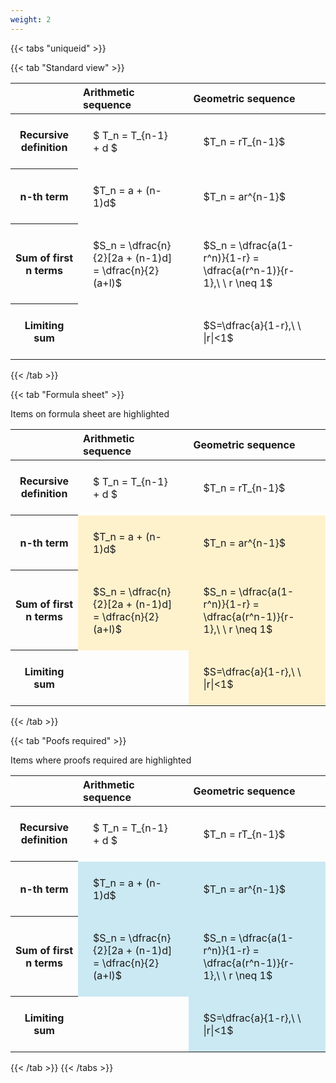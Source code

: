 ```yaml
---
weight: 2
---
```


{{< tabs "uniqueid" >}}

{{< tab "Standard view" >}}

<style type="text/css">
#T_63890 th.col_heading {
  text-align: left;
  font-size: 1em;
}
#T_63890 td {
  text-align: left;
  font-size: 1em;
  padding: 1.5em;
}
</style>
<table id="T_63890">
  <thead>
    <tr>
      <th class="blank level0" >&nbsp;</th>
      <th id="T_63890_level0_col0" class="col_heading level0 col0" >Arithmetic sequence</th>
      <th id="T_63890_level0_col1" class="col_heading level0 col1" >Geometric sequence</th>
    </tr>
  </thead>
  <tbody>
    <tr>
      <th id="T_63890_level0_row0" class="row_heading level0 row0" >Recursive definition</th>
      <td id="T_63890_row0_col0" class="data row0 col0" >$ T_n = T_{n-1} + d $</td>
      <td id="T_63890_row0_col1" class="data row0 col1" >$T_n = rT_{n-1}$</td>
    </tr>
    <tr>
      <th id="T_63890_level0_row1" class="row_heading level0 row1" >n-th term</th>
      <td id="T_63890_row1_col0" class="data row1 col0" >$T_n = a + (n-1)d$</td>
      <td id="T_63890_row1_col1" class="data row1 col1" >$T_n = ar^{n-1}$</td>
    </tr>
    <tr>
      <th id="T_63890_level0_row2" class="row_heading level0 row2" >Sum of first n terms</th>
      <td id="T_63890_row2_col0" class="data row2 col0" >$S_n = \dfrac{n}{2}[2a + (n-1)d] = \dfrac{n}{2}(a+l)$</td>
      <td id="T_63890_row2_col1" class="data row2 col1" >$S_n = \dfrac{a(1-r^n)}{1-r} = \dfrac{a(r^n-1)}{r-1},\ \  r \neq 1$</td>
    </tr>
    <tr>
      <th id="T_63890_level0_row3" class="row_heading level0 row3" >Limiting sum</th>
      <td id="T_63890_row3_col0" class="data row3 col0" ></td>
      <td id="T_63890_row3_col1" class="data row3 col1" >$S=\dfrac{a}{1-r},\ \ |r|<1$</td>
    </tr>
  </tbody>
</table>
{{< /tab >}}

{{< tab "Formula sheet" >}}

Items on formula sheet are highlighted 
<br>
<style type="text/css">
#T_58f04 th.col_heading {
  text-align: left;
  font-size: 1em;
}
#T_58f04 td {
  text-align: left;
  font-size: 1em;
  padding: 1.5em;
}
#T_58f04_row0_col0, #T_58f04_row0_col1, #T_58f04_row3_col0 {
  background-color: rgba(0,0,0,0);
}
#T_58f04_row1_col0, #T_58f04_row1_col1, #T_58f04_row2_col0, #T_58f04_row2_col1, #T_58f04_row3_col1 {
  background-color: rgba(255,194,10, 0.2);
}
</style>
<table id="T_58f04">
  <thead>
    <tr>
      <th class="blank level0" >&nbsp;</th>
      <th id="T_58f04_level0_col0" class="col_heading level0 col0" >Arithmetic sequence</th>
      <th id="T_58f04_level0_col1" class="col_heading level0 col1" >Geometric sequence</th>
    </tr>
  </thead>
  <tbody>
    <tr>
      <th id="T_58f04_level0_row0" class="row_heading level0 row0" >Recursive definition</th>
      <td id="T_58f04_row0_col0" class="data row0 col0" >$ T_n = T_{n-1} + d $</td>
      <td id="T_58f04_row0_col1" class="data row0 col1" >$T_n = rT_{n-1}$</td>
    </tr>
    <tr>
      <th id="T_58f04_level0_row1" class="row_heading level0 row1" >n-th term</th>
      <td id="T_58f04_row1_col0" class="data row1 col0" >$T_n = a + (n-1)d$</td>
      <td id="T_58f04_row1_col1" class="data row1 col1" >$T_n = ar^{n-1}$</td>
    </tr>
    <tr>
      <th id="T_58f04_level0_row2" class="row_heading level0 row2" >Sum of first n terms</th>
      <td id="T_58f04_row2_col0" class="data row2 col0" >$S_n = \dfrac{n}{2}[2a + (n-1)d] = \dfrac{n}{2}(a+l)$</td>
      <td id="T_58f04_row2_col1" class="data row2 col1" >$S_n = \dfrac{a(1-r^n)}{1-r} = \dfrac{a(r^n-1)}{r-1},\ \  r \neq 1$</td>
    </tr>
    <tr>
      <th id="T_58f04_level0_row3" class="row_heading level0 row3" >Limiting sum</th>
      <td id="T_58f04_row3_col0" class="data row3 col0" ></td>
      <td id="T_58f04_row3_col1" class="data row3 col1" >$S=\dfrac{a}{1-r},\ \ |r|<1$</td>
    </tr>
  </tbody>
</table>
{{< /tab >}}

{{< tab "Poofs required" >}}

Items where proofs required are highlighted 
<br>
<style type="text/css">
#T_61c75 th.col_heading {
  text-align: left;
  font-size: 1em;
}
#T_61c75 td {
  text-align: left;
  font-size: 1em;
  padding: 1.5em;
}
#T_61c75_row0_col0, #T_61c75_row0_col1, #T_61c75_row3_col0 {
  background-color: rgba(0,0,0,0);
}
#T_61c75_row1_col0, #T_61c75_row1_col1, #T_61c75_row2_col0, #T_61c75_row2_col1, #T_61c75_row3_col1 {
  background-color: rgba(0,150,200, 0.2);
}
</style>
<table id="T_61c75">
  <thead>
    <tr>
      <th class="blank level0" >&nbsp;</th>
      <th id="T_61c75_level0_col0" class="col_heading level0 col0" >Arithmetic sequence</th>
      <th id="T_61c75_level0_col1" class="col_heading level0 col1" >Geometric sequence</th>
    </tr>
  </thead>
  <tbody>
    <tr>
      <th id="T_61c75_level0_row0" class="row_heading level0 row0" >Recursive definition</th>
      <td id="T_61c75_row0_col0" class="data row0 col0" >$ T_n = T_{n-1} + d $</td>
      <td id="T_61c75_row0_col1" class="data row0 col1" >$T_n = rT_{n-1}$</td>
    </tr>
    <tr>
      <th id="T_61c75_level0_row1" class="row_heading level0 row1" >n-th term</th>
      <td id="T_61c75_row1_col0" class="data row1 col0" >$T_n = a + (n-1)d$</td>
      <td id="T_61c75_row1_col1" class="data row1 col1" >$T_n = ar^{n-1}$</td>
    </tr>
    <tr>
      <th id="T_61c75_level0_row2" class="row_heading level0 row2" >Sum of first n terms</th>
      <td id="T_61c75_row2_col0" class="data row2 col0" >$S_n = \dfrac{n}{2}[2a + (n-1)d] = \dfrac{n}{2}(a+l)$</td>
      <td id="T_61c75_row2_col1" class="data row2 col1" >$S_n = \dfrac{a(1-r^n)}{1-r} = \dfrac{a(r^n-1)}{r-1},\ \  r \neq 1$</td>
    </tr>
    <tr>
      <th id="T_61c75_level0_row3" class="row_heading level0 row3" >Limiting sum</th>
      <td id="T_61c75_row3_col0" class="data row3 col0" ></td>
      <td id="T_61c75_row3_col1" class="data row3 col1" >$S=\dfrac{a}{1-r},\ \ |r|<1$</td>
    </tr>
  </tbody>
</table>
{{< /tab >}}
{{< /tabs >}}